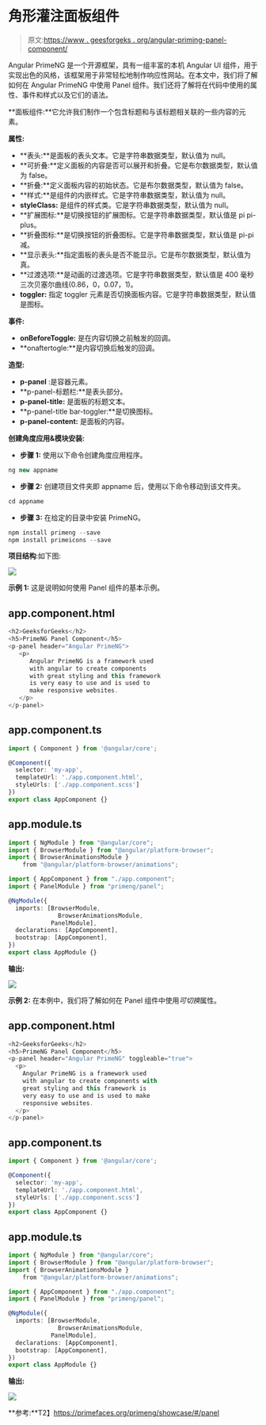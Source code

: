 # 角形灌注面板组件

> 原文:[https://www . geesforgeks . org/angular-priming-panel-component/](https://www.geeksforgeeks.org/angular-primeng-panel-component/)

Angular PrimeNG 是一个开源框架，具有一组丰富的本机 Angular UI 组件，用于实现出色的风格，该框架用于非常轻松地制作响应性网站。在本文中，我们将了解如何在 Angular PrimeNG 中使用 Panel 组件。我们还将了解将在代码中使用的属性、事件和样式以及它们的语法。

**面板组件:**它允许我们制作一个包含标题和与该标题相关联的一些内容的元素。

**属性:**

*   **表头:**是面板的表头文本。它是字符串数据类型，默认值为 null。
*   **可折叠:**定义面板的内容是否可以展开和折叠。它是布尔数据类型，默认值为 false。
*   **折叠:**定义面板内容的初始状态。它是布尔数据类型，默认值为 false。
*   **样式:**是组件的内嵌样式。它是字符串数据类型，默认值为 null。
*   **styleClass:** 是组件的样式类。它是字符串数据类型，默认值为 null。
*   **扩展图标:**是切换按钮的扩展图标。它是字符串数据类型，默认值是 pi pi-plus。
*   **折叠图标:**是切换按钮的折叠图标。它是字符串数据类型，默认值是 pi-pi 减。
*   **显示表头:**指定面板的表头是否不能显示。它是布尔数据类型，默认值为真。
*   **过渡选项:**是动画的过渡选项。它是字符串数据类型，默认值是 400 毫秒三次贝塞尔曲线(0.86，0，0.07，1)。
*   **toggler:** 指定 toggler 元素是否切换面板内容。它是字符串数据类型，默认值是图标。

**事件:**

*   **onBeforeToggle:** 是在内容切换之前触发的回调。
*   **onaftertogle:**是内容切换后触发的回调。

**造型:**

*   **p-panel** :是容器元素。
*   **p-panel-标题栏:**是表头部分。
*   **p-panel-title:** 是面板的标题文本。
*   **p-panel-title bar-toggler:**是切换图标。
*   **p-panel-content:** 是面板的内容。

**创建角度应用&模块安装:**

*   **步骤 1:** 使用以下命令创建角度应用程序。

```ts
ng new appname
```

*   **步骤 2:** 创建项目文件夹即 appname 后，使用以下命令移动到该文件夹。

```ts
cd appname
```

*   **步骤 3:** 在给定的目录中安装 PrimeNG。

```ts
npm install primeng --save
npm install primeicons --save
```

**项目结构**:如下图:

![](img/6e2ac1499ceea2e58d3439c1f9f0d39a.png)

**示例 1:** 这是说明如何使用 Panel 组件的基本示例。

## app.component.html

```ts
<h2>GeeksforGeeks</h2>
<h5>PrimeNG Panel Component</h5>
<p-panel header="Angular PrimeNG">
   <p>
      Angular PrimeNG is a framework used 
      with angular to create components 
      with great styling and this framework 
      is very easy to use and is used to 
      make responsive websites.
   </p>
</p-panel>
```

## app.component.ts

```ts
import { Component } from '@angular/core';

@Component({
  selector: 'my-app',
  templateUrl: './app.component.html',
  styleUrls: ['./app.component.scss']
})
export class AppComponent {}
```

## app.module.ts

```ts
import { NgModule } from "@angular/core";
import { BrowserModule } from "@angular/platform-browser";
import { BrowserAnimationsModule } 
    from "@angular/platform-browser/animations";

import { AppComponent } from "./app.component";
import { PanelModule } from "primeng/panel";

@NgModule({
  imports: [BrowserModule, 
              BrowserAnimationsModule, 
            PanelModule],
  declarations: [AppComponent],
  bootstrap: [AppComponent],
})
export class AppModule {}
```

**输出:**

![](img/e757fb4195c800a67cab9cf30c8a5c4f.png)

**示例 2:** 在本例中，我们将了解如何在 Panel 组件中使用*可切换*属性。

## app.component.html

```ts
<h2>GeeksforGeeks</h2>
<h5>PrimeNG Panel Component</h5>
<p-panel header="Angular PrimeNG" toggleable="true"> 
  <p>
    Angular PrimeNG is a framework used 
    with angular to create components with
    great styling and this framework is 
    very easy to use and is used to make
    responsive websites.
  </p>
</p-panel>
```

## app.component.ts

```ts
import { Component } from '@angular/core';

@Component({
  selector: 'my-app',
  templateUrl: './app.component.html',
  styleUrls: ['./app.component.scss']
})
export class AppComponent {}
```

## app.module.ts

```ts
import { NgModule } from "@angular/core";
import { BrowserModule } from "@angular/platform-browser";
import { BrowserAnimationsModule } 
    from "@angular/platform-browser/animations";

import { AppComponent } from "./app.component";
import { PanelModule } from "primeng/panel";

@NgModule({
  imports: [BrowserModule, 
              BrowserAnimationsModule, 
            PanelModule],
  declarations: [AppComponent],
  bootstrap: [AppComponent],
})
export class AppModule {}
```

**输出:**

![](img/b92fb940bf5387ea2aa3b36b48775ee8.png)

**参考:**T2】https://primefaces.org/primeng/showcase/#/panel